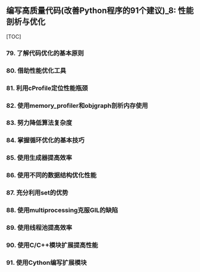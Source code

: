 ## 编写高质量代码(改善Python程序的91个建议)_8: 性能剖析与优化

[TOC]

### 79. 了解代码优化的基本原则



### 80. 借助性能优化工具



### 81. 利用cProfile定位性能瓶颈



### 82. 使用memory_profiler和objgraph剖析内存使用



### 83. 努力降低算法复杂度



### 84. 掌握循环优化的基本技巧



### 85. 使用生成器提高效率



### 86. 使用不同的数据结构优化性能



### 87. 充分利用set的优势



### 88. 使用multiprocessing克服GIL的缺陷



### 89. 使用线程池提高效率



### 90. 使用C/C++模块扩展提高性能



### 91. 使用Cython编写扩展模块



